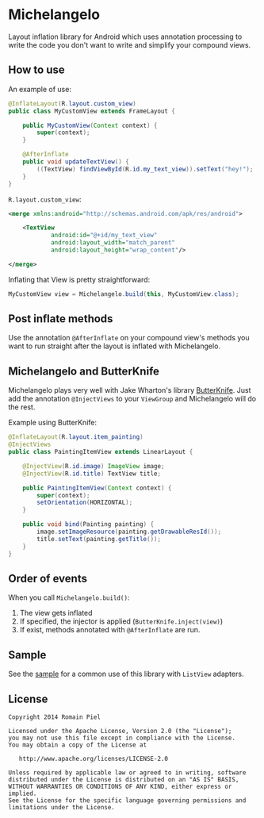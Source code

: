 # Michelangelo

Layout inflation library for Android which uses annotation processing to write the code you don't want to write and simplify your compound views.

## How to use

An example of use:

```java
@InflateLayout(R.layout.custom_view)
public class MyCustomView extends FrameLayout {

    public MyCustomView(Context context) {
        super(context);
    }

    @AfterInflate
    public void updateTextView() {
        ((TextView) findViewById(R.id.my_text_view)).setText("hey!");
    }
}
```

`R.layout.custom_view`:
```xml
<merge xmlns:android="http://schemas.android.com/apk/res/android">

    <TextView
            android:id="@+id/my_text_view"
            android:layout_width="match_parent"
            android:layout_height="wrap_content"/>

</merge>
```

Inflating that View is pretty straightforward:
```java
MyCustomView view = Michelangelo.build(this, MyCustomView.class);
```

## Post inflate methods

Use the annotation `@AfterInflate` on your compound view's methods you want to run straight after the layout is inflated with Michelangelo.

## Michelangelo and ButterKnife

Michelangelo plays very well with Jake Wharton's library [ButterKnife](https://github.com/JakeWharton/butterknife). Just add the annotation `@InjectViews` to your `ViewGroup` and Michelangelo will do the rest.

Example using ButterKnife:

```java
@InflateLayout(R.layout.item_painting)
@InjectViews
public class PaintingItemView extends LinearLayout {

    @InjectView(R.id.image) ImageView image;
    @InjectView(R.id.title) TextView title;

    public PaintingItemView(Context context) {
        super(context);
        setOrientation(HORIZONTAL);
    }

    public void bind(Painting painting) {
        image.setImageResource(painting.getDrawableResId());
        title.setText(painting.getTitle());
    }
}
```

## Order of events

When you call `Michelangelo.build()`:

1. The view gets inflated
2. If specified, the injector is applied (`ButterKnife.inject(view)`)
3. If exist, methods annotated with `@AfterInflate` are run.

## Sample

See the [sample](https://github.com/RomainPiel/Michelangelo/tree/master/michelangelo-sample/src/main) for a common use of this library with `ListView` adapters.

## License
```
Copyright 2014 Romain Piel

Licensed under the Apache License, Version 2.0 (the "License");
you may not use this file except in compliance with the License.
You may obtain a copy of the License at

   http://www.apache.org/licenses/LICENSE-2.0

Unless required by applicable law or agreed to in writing, software
distributed under the License is distributed on an "AS IS" BASIS,
WITHOUT WARRANTIES OR CONDITIONS OF ANY KIND, either express or implied.
See the License for the specific language governing permissions and
limitations under the License.
```